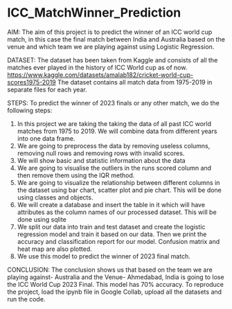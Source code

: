 # ICC_MatchWinner_Prediction

AIM:
The aim of this project is to predict the winner of an ICC world cup match, in this case the final match between India and Australia based on the venue and which team we are playing against using Logistic Regression. 

DATASET:
The dataset has been taken from Kaggle and consists of all the matches ever played in the history of ICC World cup as of now. https://www.kaggle.com/datasets/amalab182/cricket-world-cup-scores1975-2019
The dataset contains all match data from 1975-2019 in separate files for each year.

STEPS:
To predict the winner of 2023 finals or any other match, we do the following steps:
1.	In this project we are taking the taking the data of all past ICC world matches from 1975 to 2019. We will combine data from different years into one data frame.
2.	We are going to preprocess the data by removing useless columns, removing null rows and removing rows with invalid scores. 
3.	We will show basic and statistic information about the data
4.	We are going to visualise the outliers in the runs scored column and then remove them using the IQR method.
5.	We are going to visualize the relationship between different columns in the dataset using bar chart, scatter plot and pie chart. This will be done using classes and objects.
6.	We will create a database and insert the table in it which will have attributes as the column names of our processed dataset. This will be done using sqlite
7.	We split our data into train and test dataset and create the logistic regression model and train it based on our data. Then we print the accuracy and classification report for our model. Confusion matrix and heat map are also plotted.
8.	We use this model to predict the winner of 2023 final match.

CONCLUSION:
The conclusion shows us that based on the team we are playing against- Australia and the Venue- Ahmedabad, India is going to lose the ICC World Cup 2023 Final. This model has 70% accuracy.
To reproduce the project, load the ipynb file in Google Collab, upload all the datasets and run the code.
